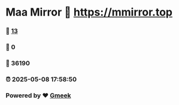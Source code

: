 # Maa Mirror :link: https://mmirror.top 
### :page_facing_up: [13](https://mmirror.top/tag.html) 
### :speech_balloon: 0 
### :hibiscus: 36190 
### :alarm_clock: 2025-05-08 17:58:50 
### Powered by :heart: [Gmeek](https://github.com/Meekdai/Gmeek)
